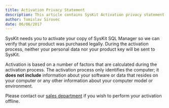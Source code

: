 ```yaml
---
title: Activation Privacy Statement
description: This article contains SysKit Activation privacy statement.
author: Tomislav Sirovec
date: 06/06/2017
---
```


SysKit needs you to activate your copy of SysKit SQL Manager so we can verify that your product was purchased legally. During the activation process, neither your personal data nor your product key will be sent to SysKit.

Activation is based on a number of factors that are calculated during the activation process. The activation process only identifies the computer; it __does not include__ information about your software or data that resides on your computer or any other information about your computer model or environment.

Please contact our [sales department](https://www.syskit.com/company/contact-us) if you wish to perform your activation offline.

